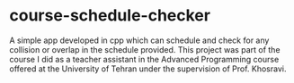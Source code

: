 # course-schedule-checker

A simple app developed in cpp which can schedule and check for any collision or overlap in the schedule provided. This project was part of the course I did as a teacher assistant in the Advanced Programming course offered at the University of Tehran under the supervision of Prof. Khosravi.

